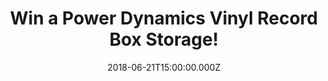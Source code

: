 ---
campaign-uuid: "c-3577ab73-6289-4a5e-aa5a-3f4347decc21"
type: "Preview"
category: "Gift"
date: "2018-06-21T15:00:00.000Z"
end-date: "2018-07-21T23:59:00.000Z"
disable-form: false
is_promoted: false
has_entry_page: true
title: "Win a Power Dynamics Vinyl Record Box Storage!"
competition-description: "<p>One of the best feelings of being a vinyl record collector\
  \ is searching through boxes full of them! music stores, thrift shops, old garages…\
  \ at NME AAA we found a smart and stylish way to organise your collection: we have\
  \ in our hands the Power Dynamics Vinyl Record Box Storage for you to keep your\
  \ collections in check!</p>\r\n<p>Do you want it? Click below to get involved!</p>"
hero-header: "Win a Power Dynamics Vinyl Record Box Storage!"
terms-confirmation: "N/A"
banner-img: "https://assets.expresslyapp.com/asset-9325b3de-bb5d-4b9c-9843-517b42f30484.jpg"
logo-left-href: "http://aaa.nme.com"
logo-left-image: "https://assets.expresslyapp.com/asset-193a4b7b-c75a-432f-9727-97ddaa53f432.jpg"
logo-left-title: "NME AAA"
bg-image-hero: "https://assets.expresslyapp.com/asset-e3921c4c-13f2-4fe7-b6ba-a8a59dd63f15.jpg"
bg-image-first: "https://assets.expresslyapp.com/asset-d3f88853-debb-499f-ae90-e9e116191d55.jpg"
section1-content: "<p>This silver, Power Dynamics record carrying case neatly stores\
  \ 100 x 12\" vinyl records / LPs and protects them from wear and tear! Proper handling\
  \ and storage can mean the difference between warped, ruined records and an immaculate,\
  \ long-lasting collection.</p>\r\n<p>This robust case keeps 100 x 12\" records neat\
  \ and tidy, and guards against bumps, blows, moisture and other mishaps of everyday\
  \ life!\r\nBest of all, it makes your collection instantly portable, so you can\
  \ carry your albums with you with ease.</p>\r\n<p>Think no more and click below\
  \ for a chance to win the best storage option for your collection! the Power Dynamics\
  \ Vinyl Record Box Storage!</p>"
entry-title: "Win a Power Dynamics Vinyl Record Box Storage!"
entry-content: "<p>Enter the draw to win the Power Dynamics Vinyl Record Box Storage\
  \ by completing the form below before 23:59 on 21st July 2018.</p>"
has-winner: false
prize-description: "A '100 x 12' Power Dynamics Vinyl Record Box Storage."
special-conditions: "Multiple entries are allowed up to one every day."
---